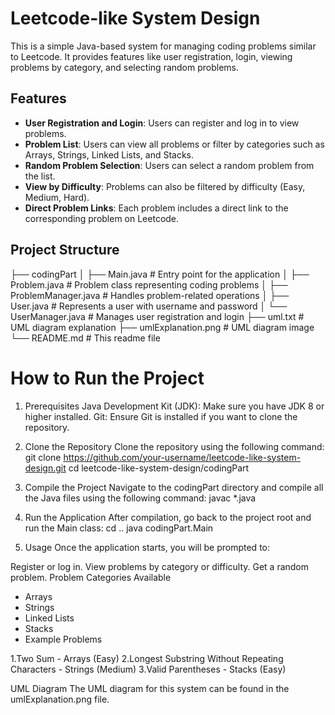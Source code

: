 # Leetcode-like System Design

This is a simple Java-based system for managing coding problems similar to Leetcode. It provides features like user registration, login, viewing problems by category, and selecting random problems.

## Features
- **User Registration and Login**: Users can register and log in to view problems.
- **Problem List**: Users can view all problems or filter by categories such as Arrays, Strings, Linked Lists, and Stacks.
- **Random Problem Selection**: Users can select a random problem from the list.
- **View by Difficulty**: Problems can also be filtered by difficulty (Easy, Medium, Hard).
- **Direct Problem Links**: Each problem includes a direct link to the corresponding problem on Leetcode.

## Project Structure

├── codingPart
│   ├── Main.java                # Entry point for the application
│   ├── Problem.java              # Problem class representing coding problems
│   ├── ProblemManager.java       # Handles problem-related operations
│   ├── User.java                 # Represents a user with username and password
│   └── UserManager.java          # Manages user registration and login
├── uml.txt                       # UML diagram explanation
├── umlExplanation.png            # UML diagram image
└── README.md                     # This readme file

# How to Run the Project

1. Prerequisites
Java Development Kit (JDK): Make sure you have JDK 8 or higher installed.
Git: Ensure Git is installed if you want to clone the repository.

2. Clone the Repository
Clone the repository using the following command:
  git clone https://github.com/your-username/leetcode-like-system-design.git
  cd leetcode-like-system-design/codingPart

3. Compile the Project
Navigate to the codingPart directory and compile all the Java files using the following command: javac *.java

4. Run the Application
After compilation, go back to the project root and run the Main class:
  cd ..
  java codingPart.Main

5. Usage
Once the application starts, you will be prompted to:

Register or log in.
View problems by category or difficulty.
Get a random problem.
Problem Categories Available

* Arrays
* Strings
* Linked Lists
* Stacks
* Example Problems

1.Two Sum - Arrays (Easy)
2.Longest Substring Without Repeating Characters - Strings (Medium)
3.Valid Parentheses - Stacks (Easy)

UML Diagram
The UML diagram for this system can be found in the umlExplanation.png file.


